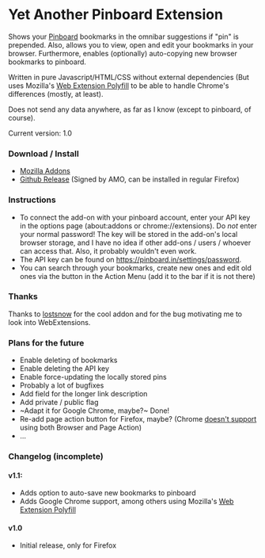# Yet Another Pinboard Extension
Shows your [Pinboard](https://pinboard.in) bookmarks in the omnibar suggestions if "pin" is prepended.
Also, allows you to view, open and edit your bookmarks in your browser.
Furthermore, enables (optionally) auto-copying new browser bookmarks to pinboard.

Written in pure Javascript/HTML/CSS without external dependencies (But uses Mozilla's [Web Extension Polyfill](https://github.com/mozilla/webextension-polyfill) to be able to handle Chrome's differences (mostly, at least). 

Does not send any data anywhere, as far as I know (except to pinboard, of course).

Current version: 1.0

### Download / Install
* [Mozilla Addons](https://addons.mozilla.org/en-US/firefox/addon/yet-another-pinboard-extension/)
* [Github Release](https://github.com/seeba8/yet-another-pinboard-extension/releases/latest) (Signed by AMO, can be installed in regular Firefox)

### Instructions
* To connect the add-on with your pinboard account, enter your API key in the options page (about:addons or chrome://extensions). Do *not* enter your normal password! The key will be stored in the add-on's local browser storage, and I have no idea if other add-ons / users / whoever can access that. Also, it probably wouldn't even work.
* The API key can be found on https://pinboard.in/settings/password.
* You can search through your bookmarks, create new ones and edit old ones via the button in the Action Menu (add it to the bar if it is not there)

### Thanks
Thanks to [lostsnow](https://github.com/lostsnow/pinboard-firefox) for the cool addon and for the bug motivating me to look into WebExtensions.

### Plans for the future
* Enable deleting of bookmarks
* Enable deleting the API key
* Enable force-updating the locally stored pins
* Probably a lot of bugfixes
* Add field for the longer link description
* Add private / public flag
* ~Adapt it for Google Chrome, maybe?~ Done!
* Re-add page action button for Firefox, maybe? (Chrome [doesn't support](https://developer.chrome.com/extensions/manifest) using both Browser and Page Action)
* ...

### Changelog (incomplete)
#### v1.1:
* Adds option to auto-save new bookmarks to pinboard
* Adds Google Chrome support, among others using Mozilla's [Web Extension Polyfill](https://github.com/mozilla/webextension-polyfill)

#### v1.0
* Initial release, only for Firefox
